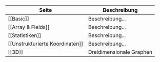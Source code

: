 | Seite | Beschreibung |
| ----------- | ----------- |
| [[Basic]] | Beschreibung... |
| [[Array & Fields]] | Beschreibung... |
| [[Statistiken]] | Beschreibung... |
| [[Unstrukturierte Koordinaten]] | Beschreibung... |
| [[3D]] | Dreidimensionale Graphen |